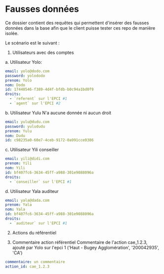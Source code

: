 # Fausses données
Ce dossier contient des requêtes qui permettent d'insérer des fausses données dans la base afin que le client puisse 
tester ces repo de manière isolée. 

Le scénario est le suivant : 
1. Utilisateurs avec des comptes 
                   
a. Utilisateur Yolo:

```yaml
email: yolo@dodo.com
password: yolododo
prenom: Yolo
nom: Dodo
id: 17440546-f389-4d4f-bfdb-b0c94a1bd0f9
droits: 
  - `referent` sur l'EPCI #1 
  - `agent` sur l'EPCI #2 
```

b. Utilisateur Yulu
N'a aucune donnée ni aucun droit
```yaml
email: yulu@dudu.com
password: yulududu
prenom: Yulu
nom: Dudu
id: c98235a0-60e7-4ceb-9172-0a991cce0386
```

c. Utilisateur Yili conseiller

```yaml
email: yili@didi.com
prenom: Yili
nom: Yili
id: bf407fc6-3634-45ff-a988-301e9088096a
droits: 
  - `conseiller` sur l'EPCI #1 
```

d. Utilisateur Yala auditeur

```yaml
email: yala@dada.com
prenom: Yala
nom: Yala
id: bf407fc6-3634-45ff-a988-301e9088096a
droits: 
  - `auditeur` sur l'EPCI #1 
```

2. Actions du référentiel


3. Commentaire action référentiel
Commentaire de l'action cae_1.2.3, ajouté par Yolo sur l'epci 1 ('Haut - Bugey Agglomération', '200042935', 'CA')
```yaml
commentaire: un commentaire
action_id: cae_1.2.3
```
